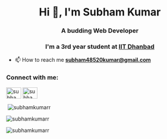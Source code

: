 <h1 align="center">Hi 👋, I'm Subham Kumar</h1>
<h3 align="center">A budding Web Developer</h3>
<h3 align="center">I'm a 3rd year student at <a href="https://www.iitism.ac.in/">IIT Dhanbad</a> </h3>

- 📫 How to reach me **subham48520kumar@gmail.com**

<h3 align="left">Connect with me:</h3>
<p align="left">
<a href="https://linkedin.com/in/subham-kumar-46821818b/" target="blank"><img align="center" src="https://raw.githubusercontent.com/rahuldkjain/github-profile-readme-generator/master/src/images/icons/Social/linked-in-alt.svg" alt="subham-kumar-46821818b/" height="30" width="40" /></a>
<a href="https://instagram.com/subham._.16" target="blank"><img align="center" src="https://raw.githubusercontent.com/rahuldkjain/github-profile-readme-generator/master/src/images/icons/Social/instagram.svg" alt="subham._.16" height="30" width="40" /></a>
</p>

<p>&nbsp;<img align="center" src="https://github-readme-stats.vercel.app/api?username=subhamkumarr&show_icons=true&locale=en&theme=radical" alt="subhamkumarr" /></p>
<p><img src="https://github-readme-stats.vercel.app/api/top-langs?username=subhamkumarr&show_icons=true&locale=en&layout=compact&theme=radical" alt="subhamkumarr" /></p>
<p align="left"> <img src="https://komarev.com/ghpvc/?username=subhamkumarr&label=Profile%20views&color=0e75b6&style=flat" alt="subhamkumarr" /> </p>

